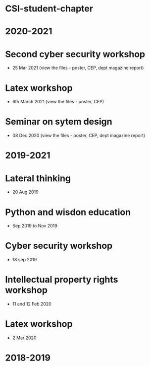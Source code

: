 # CSI-student-chapter
# 2020-2021
# Second cyber security workshop
- 25 Mar 2021 (view the files - poster, CEP,  dept magazine report)
# Latex workshop 
- 6th March 2021 (view the files - poster, CEP)
# Seminar on sytem design 
 - 08 Dec 2020 (view the files - poster, CEP,  dept magazine report)
# 2019-2021
# Lateral thinking
- 20 Aug 2019
# Python and wisdon education 
- Sep 2019 to Nov 2019
# Cyber security workshop
- 18 sep 2019
# Intellectual property rights workshop
- 11 and 12 Feb 2020
# Latex workshop
- 2 Mar 2020
# 2018-2019
